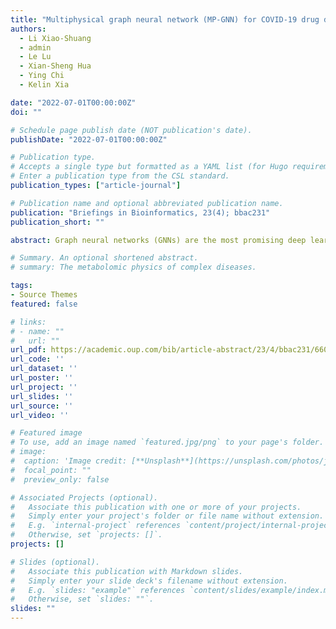 ```yaml
---
title: "Multiphysical graph neural network (MP-GNN) for COVID-19 drug design"
authors: 
  - Li Xiao-Shuang
  - admin
  - Le Lu
  - Xian-Sheng Hua
  - Ying Chi
  - Kelin Xia

date: "2022-07-01T00:00:00Z"
doi: ""

# Schedule page publish date (NOT publication's date).
publishDate: "2022-07-01T00:00:00Z"

# Publication type.
# Accepts a single type but formatted as a YAML list (for Hugo requirements).
# Enter a publication type from the CSL standard.
publication_types: ["article-journal"]

# Publication name and optional abbreviated publication name.
publication: "Briefings in Bioinformatics, 23(4); bbac231"
publication_short: ""

abstract: Graph neural networks (GNNs) are the most promising deep learning models that can revolutionize non-Euclidean data analysis. However, their full potential is severely curtailed by poorly represented molecular graphs and features. Here, we propose a multiphysical graph neural network (MP-GNN) model based on the developed multiphysical molecular graph representation and featurization. All kinds of molecular interactions, between different atom types and at different scales, are systematically represented by a series of scale-specific and element-specific graphs with distance-related node features. From these graphs, graph convolution network (GCN) models are constructed with specially designed weight-sharing architectures. Base learners are constructed from GCN models from different elements at different scales, and further consolidated together using both one-scale and multi-scale ensemble learning schemes. Our MP-GNN has two distinct properties. First, our MP-GNN incorporates multiscale interactions using more than one molecular graph. Atomic interactions from various different scales are not modeled by one specific graph (as in traditional GNNs), instead they are represented by a series of graphs at different scales. Second, it is free from the complicated feature generation process as in conventional GNN methods. In our MP-GNN, various atom interactions are embedded into element-specific graph representations with only distance-related node features. A unique GNN architecture is designed to incorporate all the information into a consolidated model. Our MP-GNN has been extensively validated on the widely used benchmark test datasets from PDBbind, including PDBbind-v2007, PDBbind-v2013 and PDBbind-v2016. Our model can outperform all existing models as far as we know. Further, our MP-GNN is used in coronavirus disease 2019 drug design. Based on a dataset with 185 complexes of inhibitors for severe acute respiratory syndrome coronavirus (SARS-CoV/SARS-CoV-2), we evaluate their binding affinities using our MP-GNN. It has been found that our MP-GNN is of high accuracy. This demonstrates the great potential of our MP-GNN for the screening of potential drugs for SARS-CoV-2.

# Summary. An optional shortened abstract.
# summary: The metabolomic physics of complex diseases.

tags:
- Source Themes
featured: false

# links:
# - name: ""
#   url: ""
url_pdf: https://academic.oup.com/bib/article-abstract/23/4/bbac231/6607747
url_code: ''
url_dataset: ''
url_poster: ''
url_project: ''
url_slides: ''
url_source: ''
url_video: ''

# Featured image
# To use, add an image named `featured.jpg/png` to your page's folder. 
# image:
#  caption: 'Image credit: [**Unsplash**](https://unsplash.com/photos/jdD8gXaTZsc)'
#  focal_point: ""
#  preview_only: false

# Associated Projects (optional).
#   Associate this publication with one or more of your projects.
#   Simply enter your project's folder or file name without extension.
#   E.g. `internal-project` references `content/project/internal-project/index.md`.
#   Otherwise, set `projects: []`.
projects: []

# Slides (optional).
#   Associate this publication with Markdown slides.
#   Simply enter your slide deck's filename without extension.
#   E.g. `slides: "example"` references `content/slides/example/index.md`.
#   Otherwise, set `slides: ""`.
slides: ""
---
```

